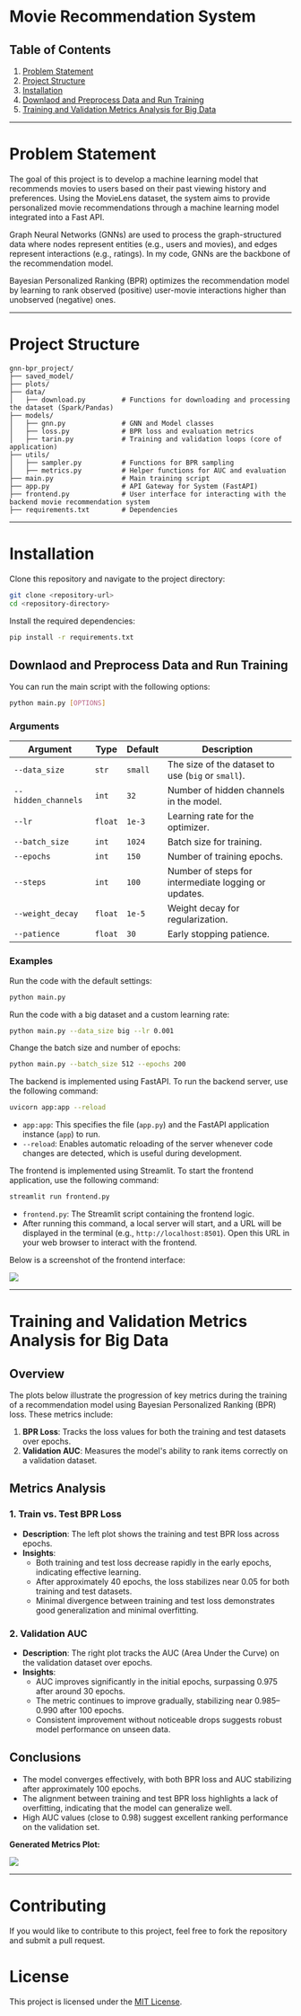 # Movie Recommendation System

## Table of Contents
1. [Problem Statement](#problem-statement)
2. [Project Structure](#project-structure)
3. [Installation](#installation)
4. [Downlaod and Preprocess Data and Run Training](#downlaod-and-preprocess-data-and-run-training)
5. [Training and Validation Metrics Analysis for Big Data](#training-and-Validation-Metrics-Analysis-for-Big-Data)
---

# Problem Statement

The goal of this project is to develop a machine learning model that recommends movies to users based on their past viewing history and preferences. Using the MovieLens dataset, the system aims to provide personalized movie recommendations through a machine learning model integrated into a Fast API.

Graph Neural Networks (GNNs) are used to process the graph-structured data where nodes represent entities (e.g., users and movies), and edges represent interactions (e.g., ratings). In my code, GNNs are the backbone of the recommendation model.

Bayesian Personalized Ranking (BPR) optimizes the recommendation model by learning to rank observed (positive) user-movie interactions higher than unobserved (negative) ones.

---

# Project Structure

```plaintext
gnn-bpr_project/
├── saved_model/
├── plots/
├── data/
│   ├── download.py         # Functions for downloading and processing the dataset (Spark/Pandas)
├── models/
│   ├── gnn.py              # GNN and Model classes
│   ├── loss.py             # BPR loss and evaluation metrics
│   ├── tarin.py            # Training and validation loops (core of application)
├── utils/
│   ├── sampler.py          # Functions for BPR sampling
│   ├── metrics.py          # Helper functions for AUC and evaluation
├── main.py                 # Main training script
├── app.py                  # API Gateway for System (FastAPI)
├── frontend.py             # User interface for interacting with the backend movie recommendation system
├── requirements.txt        # Dependencies
```

---
# Installation

Clone this repository and navigate to the project directory:

```bash
git clone <repository-url>
cd <repository-directory>
```

Install the required dependencies:

```bash
pip install -r requirements.txt
```

## Downlaod and Preprocess Data and Run Training

You can run the main script with the following options:

```bash
python main.py [OPTIONS]
```

### Arguments

| Argument           | Type    | Default   | Description                                          |
|--------------------|---------|-----------|------------------------------------------------------|
| `--data_size`      | `str`   | `small`   | The size of the dataset to use (`big` or `small`).   |
| `--hidden_channels`| `int`   | `32`      | Number of hidden channels in the model.             |
| `--lr`             | `float` | `1e-3`    | Learning rate for the optimizer.                    |
| `--batch_size`     | `int`   | `1024`    | Batch size for training.                            |
| `--epochs`         | `int`   | `150`     | Number of training epochs.                          |
| `--steps`          | `int`   | `100`     | Number of steps for intermediate logging or updates.|
| `--weight_decay`   | `float` | `1e-5`    | Weight decay for regularization.                    |
| `--patience`       | `float` | `30`      | Early stopping patience.                            |

### Examples

Run the code with the default settings:

```bash
python main.py
```

Run the code with a big dataset and a custom learning rate:

```bash
python main.py --data_size big --lr 0.001
```

Change the batch size and number of epochs:

```bash
python main.py --batch_size 512 --epochs 200
```
The backend is implemented using FastAPI. To run the backend server, use the following command:

```bash
uvicorn app:app --reload
```

- `app:app`: This specifies the file (`app.py`) and the FastAPI application instance (`app`) to run.
- `--reload`: Enables automatic reloading of the server whenever code changes are detected, which is useful during development.

The frontend is implemented using Streamlit. To start the frontend application, use the following command:

```bash
streamlit run frontend.py
```

- `frontend.py`: The Streamlit script containing the frontend logic.
- After running this command, a local server will start, and a URL will be displayed in the terminal (e.g., `http://localhost:8501`). Open this URL in your web browser to interact with the frontend.

Below is a screenshot of the frontend interface:

<img src="plots/Frontend.png"/>

--- 

# Training and Validation Metrics Analysis for Big Data

## Overview
The plots below illustrate the progression of key metrics during the training of a recommendation model using Bayesian Personalized Ranking (BPR) loss. These metrics include:

1. **BPR Loss**: Tracks the loss values for both the training and test datasets over epochs.
2. **Validation AUC**: Measures the model's ability to rank items correctly on a validation dataset.

## Metrics Analysis

### 1. **Train vs. Test BPR Loss**
- **Description**: The left plot shows the training and test BPR loss across epochs.
- **Insights**:
  - Both training and test loss decrease rapidly in the early epochs, indicating effective learning.
  - After approximately 40 epochs, the loss stabilizes near 0.05 for both training and test datasets.
  - Minimal divergence between training and test loss demonstrates good generalization and minimal overfitting.

### 2. **Validation AUC**
- **Description**: The right plot tracks the AUC (Area Under the Curve) on the validation dataset over epochs.
- **Insights**:
  - AUC improves significantly in the initial epochs, surpassing 0.975 after around 30 epochs.
  - The metric continues to improve gradually, stabilizing near 0.985–0.990 after 100 epochs.
  - Consistent improvement without noticeable drops suggests robust model performance on unseen data.

## Conclusions
- The model converges effectively, with both BPR loss and AUC stabilizing after approximately 100 epochs.
- The alignment between training and test BPR loss highlights a lack of overfitting, indicating that the model can generalize well.
- High AUC values (close to 0.98) suggest excellent ranking performance on the validation set.

**Generated Metrics Plot:**

<img src="plots/training_validation_metrics_big.png"/>

---

# Contributing

If you would like to contribute to this project, feel free to fork the repository and submit a pull request.

# License

This project is licensed under the [MIT License](LICENSE).

